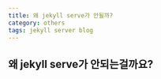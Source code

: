 ```yaml
---
title: 왜 jekyll serve가 안될까? 
category: others
tags: jekyll server blog
---
```


## 왜 jekyll serve가 안되는걸까요? 